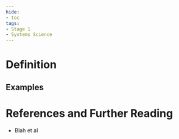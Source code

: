 ```yaml
---
hide:
- toc
tags:
- Stage 1
- Systems Science
---
```


# Definition

 
## Examples

# References and Further Reading
  * Blah et al


